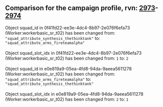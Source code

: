 ## Comparison for the campaign profile, rvn: [2973](https://github.com/PRO100KatYT/FortniteProfileRevisions/tree/main/profiles/campaign/2973%20campaign.json)-[2974](https://github.com/PRO100KatYT/FortniteProfileRevisions/tree/main/profiles/campaign/2974%20campaign.json)

Object squad_id in 0f41fd22-ee3e-4dc4-8b97-2e076f6efa73 (Worker:workerbasic_sr_t02) has been changed from: `"squad_attribute_synthesis_thethinktank"` to: `"squad_attribute_arms_fireteamalpha"`
<br><br>
Object squad_slot_idx in 0f41fd22-ee3e-4dc4-8b97-2e076f6efa73 (Worker:workerbasic_sr_t02) has been changed from: `1` to: `2`
<br><br>
Object squad_id in e0e819a9-05ea-4fd8-94da-9aeea5611278 (Worker:workerbasic_sr_t02) has been changed from: `"squad_attribute_arms_fireteamalpha"` to: `"squad_attribute_synthesis_thethinktank"`
<br><br>
Object squad_slot_idx in e0e819a9-05ea-4fd8-94da-9aeea5611278 (Worker:workerbasic_sr_t02) has been changed from: `2` to: `1`
<br><br>
